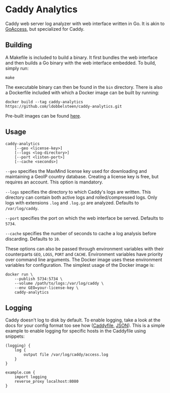 # Caddy Analytics
Caddy web server log analyzer with web interface written in Go. It is akin to [GoAccess](https://github.com/allinurl/goaccess), but specialized for Caddy.

## Building
A Makefile is included to build a binary. It first bundles the web interface and then builds a Go binary with the web interface embedded. To build, simply run:

```
make
```

The executable binary can then be found in the `bin` directory. There is also a Dockerfile included with which a Docker image can be built by running:

```
docker build --tag caddy-analytics https://github.com/ldobbelsteen/caddy-analytics.git
```

Pre-built images can be found [here](https://hub.docker.com/r/ldobbelsteen/caddy-analytics).

## Usage
```
caddy-analytics
	[--geo <license-key>]
	[--logs <log-directory>]
	[--port <listen-port>]
	[--cache <seconds>]
```

`--geo` specifies the MaxMind license key used for downloading and maintaining a GeoIP country database. Creating a license key is free, but requires an account. This option is mandatory.

`--logs` specifies the directory to which Caddy's logs are written. This directory can contain both active logs and rolled/compressed logs. Only logs with extensions `.log` and `.log.gz` are analyzed. Defaults to `/var/log/caddy`.

`--port` specifies the port on which the web interface be served. Defaults to `5734`.

`--cache` specifies the number of seconds to cache a log analysis before discarding. Defaults to `10`.

These options can also be passed through environment variables with their counterparts `GEO`, `LOGS`, `PORT` and `CACHE`. Environment variables have priority over command line arguments. The Docker image uses these environment variables for configuration. The simplest usage of the Docker image is:

```
docker run \
	--publish 5734:5734 \
	--volume /path/to/logs:/var/log/caddy \
	--env GEO=your-license-key \
	caddy-analytics
```

## Logging
Caddy doesn't log to disk by default. To enable logging, take a look at the docs for your config format too see how ([Caddyfile](https://caddyserver.com/docs/caddyfile/directives/log), [JSON](https://caddyserver.com/docs/json/logging/)). This is a simple example to enable logging for specific hosts in the Caddyfile using snippets:

```
(logging) {
	log {
		output file /var/log/caddy/access.log
	}
}

example.com {
	import logging
	reverse_proxy localhost:8080
}
```
